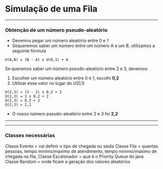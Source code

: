 # Simulação de uma Fila

---

### Obtenção de um número pseudo-aleatório

* Devemos pegar um número aleatório entre 0 e 1
* Sequeremos saber um número entre um número A e um B, utilizamos a seguinte fórmula

```
U(A,B) = (B - A) x U(0,1) + A
```

Se queremos saber um número pseudo-aleatório entre 2 e 3, devemos:

1. Escolher um número aleatório entre 0 e 1, escolhi **0,2**
2. Utilizar esse valor no lugar do U(0,1)

```
U(2,3) = (3 - 2) x 0,2 + 2
U(2,3) = 1 x 0,2 + 2
U(2,3) = 0,2 + 2
U(2,3) = 2,2
```

* O nosso número pseudo-aleatório entre 2 e 3 foi **2,2**

---

---

### Classes necessárias

Classe Evento = vai definir o tipo de chegada ou saida
Classe Fila = quantas pessoas, tempo minimo/maximo de atendimento, tempo minimo/maximo de chegada na fila,
Classe Escalonador = que é o Priority Queue do java
Classe Random = onde ficam a geração dos valores aleatórios
